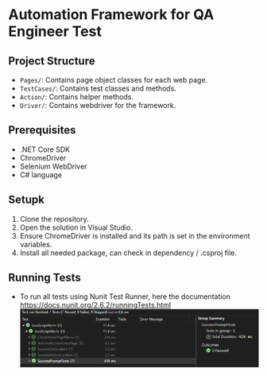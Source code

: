 # Automation Framework for QA Engineer Test

## Project Structure

- `Pages/`: Contains page object classes for each web page.
- `TestCases/`: Contains test classes and methods.
- `Action/`: Contains helper methods.
- `Driver/`: Contains webdriver for the framework.

## Prerequisites

- .NET Core SDK
- ChromeDriver
- Selenium WebDriver
- C# language

## Setupk

1. Clone the repository.
2. Open the solution in Visual Studio.
3. Ensure ChromeDriver is installed and its path is set in the environment variables.
4. Install all needed package, can check in dependency / .csproj file. 

## Running Tests

- To run all tests using Nunit Test Runner, here the documentation https://docs.nunit.org/2.6.2/runningTests.html
![TestResult](TestResult.png)

